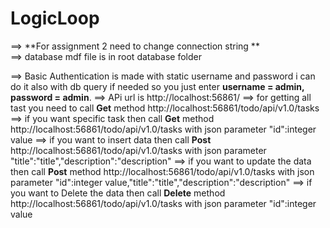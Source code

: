 # LogicLoop

==> **For assignment 2 need to change connection string  **                                                                                                           
==> database mdf file is in root database folder

==> Basic Authentication is made with static username and password i can do it also with db query if needed so you just enter **username = admin, password  = admin**.
==> APi url is http://localhost:56861/
==> for getting all tast you need to call **Get** method http://localhost:56861/todo/api/v1.0/tasks
==> if you want specific task then call **Get** method http://localhost:56861/todo/api/v1.0/tasks with json parameter "id":integer value
==> if you want to insert data then call **Post** http://localhost:56861/todo/api/v1.0/tasks with json parameter "title":"title","description":"description"
==> if you want to update the data then call **Post** method http://localhost:56861/todo/api/v1.0/tasks with json parameter "id":integer value,"title":"title","description":"description"
==> if you want to Delete the data then call **Delete** method http://localhost:56861/todo/api/v1.0/tasks with json parameter "id":integer value
